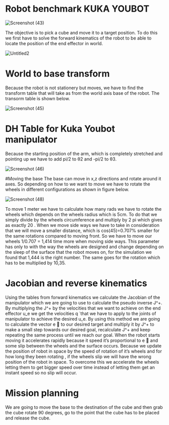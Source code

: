 # Robot benchmark KUKA YOUBOT

![Screenshot (43)](https://user-images.githubusercontent.com/79518257/195626435-3227e82a-1021-415a-a6fb-7f7acc73efaf.png)

The objective is to pick a cube and move it to a target position. To do  this we first have to solve the forward kinematics of the robot to be able to locate the position of the end effector in world.

![Untitled2](https://user-images.githubusercontent.com/79518257/195626826-5c8977ed-ecfa-44c8-9f43-66d58bc4cfc6.png)

# World to base transform 
Because the robot is not stationery but moves, we have to find the transform table that will take as from the world axis base of the robot. The transorm table is shown below.

![Screenshot (45)](https://user-images.githubusercontent.com/79518257/195628006-d343fa5a-fec7-4841-b3f4-7a1658213bf0.png)

# DH Table for Kuka Youbot manipulator
Because the starting position of the arm, which is completely stretched and pointing up we have to add pi/2 to θ2 and -pi/2 to θ3.

![Screenshot (46)](https://user-images.githubusercontent.com/79518257/195628383-1a26b282-1001-4842-9793-4ddd31469a74.png)

#Moving the base 
The base can move in x,z directions and rotate around it axes. So depending on  how to we want to move we have to rotate the wheels in different configurations as shown in figure below. 

![Screenshot (48)](https://user-images.githubusercontent.com/79518257/195628701-f353e63e-67f9-4fe1-a852-e3991fb784d6.png)

To move 1 meter we have to calculate how many rads we have to rotate the wheels which depends on the wheels radius which is 5cm. To do that we simply divide by the wheels circumference and multiply by 2 pi which gives as exactly 20 . When we move side ways we have to take in consideration that we will move a smaller distance, which is cos(45)=0.707% smaller  for the same rotations compared to moving front. So we have to move our wheels 1/0.707 = 1,414 time more when moving side ways. This parameter has only to with the way the wheels are designed and change depending on the sleep of the surface that the robot moves on, for the simulation we found that 1,444 is the right number. The same goes for the rotation which has to be multiplied by 10,35.

# Jacobian and reverse kinematics 
Using the tables from forward kinematics we calculate the Jacobian of the manipulator which we are going to use to calculate the pseudo inverse  J^+. By multiplying the J^+ by the velocities that we want to achieve on the end effector u_e we get the velocities q ̇ that we have to apply to the joints of manipulator to achieve the desired u_e. By using this method we are going to calculate the vector e ⃗ to our desired target and multiply it by J^+ to make a small step towards our desired goal, recalculate  J^+ and keep repeating the same process until we reach our goal.
When the robot starts moving it accelerates rapidly because it speed it’s proportional to e ⃗ and some slip between the wheels and the surface occurs. Because we update the position of robot in space by the speed of rotation of it’s wheels and for how long they been rotating , if the wheels slip we will have the wrong position of the robot in space. To overcome this we accelerate the wheels letting them to get bigger speed over time instead of letting them get an instant speed so no slip will occur. 

# Mission planning
We are going to move the base to the destination of the cube  and then grab the cube rotate 90 degrees, go to the point that the cube has to be placed and release the cube.





